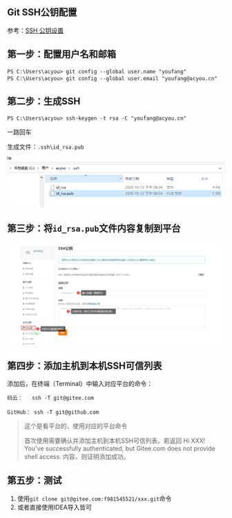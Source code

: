 ## Git SSH公钥配置

参考：[SSH 公钥设置](https://gitee.com/help/articles/4191)


## 第一步：配置用户名和邮箱
```
PS C:\Users\acyou> git config --global user.name "youfang"
PS C:\Users\acyou> git config --global user.email "youfang@acyou.cn"
```

## 第二步：生成SSH
```
PS C:\Users\acyou> ssh-keygen -t rsa -C "youfang@acyou.cn"
```

一路回车

生成文件：`.ssh\id_rsa.pub`

![](../../images/git_ssh1.png)

## 第三步：将`id_rsa.pub`文件内容复制到平台

![](../../images/git_ssh2.png)

## 第四步：添加主机到本机SSH可信列表
添加后，在终端（Terminal）中输入对应平台的命令：

```
码云：   ssh -T git@gitee.com

GitHub： ssh -T git@github.com
```

> 这个是看平台的，使用对应的平台命令
>
> 首次使用需要确认并添加主机到本机SSH可信列表。若返回 Hi XXX! You've successfully authenticated, but Gitee.com does not provide shell access. 内容，则证明添加成功。

## 第五步：测试
1. 使用`git clone git@gitee.com:f981545521/xxx.git`命令
2. 或者直接使用IDEA导入皆可
